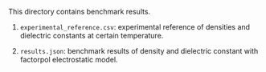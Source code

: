 This directory contains benchmark results.

1. `experimental_reference.csv`: experimental reference of densities and dielectric constants at certain temperature.

2. `results.json`: benchmark results of density and dielectric constant with factorpol electrostatic model.
